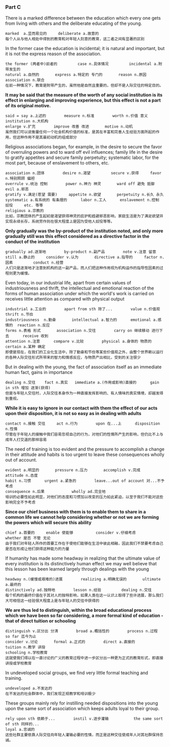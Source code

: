 ### Part C

There is a marked difference between the education which every one gets from living with others and the deliberate educating of the young. 

```
marked	a.显而易见的		deliberate a.故意的	
每个人从与他人相处中得到的教育和对年轻人刻意的教育，这二者之间有显著的区别
```



In the former case the education is incidental; it is natural and important, but it is not the express reason of the association.

```
the former (两者中)前者的			case n.具体情况			incidental a.附带发生的	
natural a.自然的		express a.特定的 专门的		reason n.原因			association n.联合
在前一种情况下，教育是附带产生的，虽然他是自然且重要的，但却不是人际交往的特定目的。
```



**It may be said that the measure of the worth of any social institution is its effect in enlarging and improving experience, but this effect is not a part of its original motive.** 

```
said = say a.上述的		measure n.标准 		worth n.价值 意义		institution n.大机构
enlarge v.扩充		improve 改善 改进		motive n.动机
虽然我们可以说衡量任何一个社会机构价值的标准，是其在丰富和完善人生经验方面所起的作用，但这种作用不是其最初动机的组成部分
```



Religious associations began, for example, in the desire to secure the favor of overruling powers and to ward off evil influences; family life in the desire to gratify appetites and secure family perpetuity; systematic labor, for the most part, because of enslavement to others, etc.

```
association n.团体		desire n.渴望			secure v.获得		favor n.特别照顾 偏袒
overrule v.统治 控制		power n.神力 神灵		ward off 避免 抵御			evil a.邪恶 
gratify v.满足(愿望 需要)		appetite n.欲望		perpetuity n.长久 永久
systematic a.有系统的 有条理的		labor n.工人		enslavement n.控制 奴役		etc. 等等
religious a.宗教的
比如，宗教团体的产生起初是渴望获得神灵的庇护和趋避邪恶影响，家庭生活是为了满足欲望并实现永续长存，系统劳作则在很大程度上是因为受他人奴役等等。
```



**Only gradually was the by-product of the institution noted, and only more gradually still was this effect considered as a directive factor in the conduct of the institution**

```
gradually ad.逐渐地		by-product n.副产品		note v.注意 留意	still a.静止的		consider v.认为		directive a.指导的		factor n.因素	    	conduct n.经营
人们只是逐渐地才注意到机构的这一副产品，而人们把这种作用视为机构运作的指导性因素的过程则更为缓慢。
```



Even today, in our industrial life, apart from certain values of industriousness and thrift, the intellectual and emotional reaction of the forms of human association under which the world's work is carried on receives little attention as compared with physical output

```
industrial a.工业的		apart from sth 除了...		value n.价值观		thrift n.节俭
industriousness  n.勤奋		intellectual a.智力的		emotional a.感情的	 reaction n.反应
forms n.表格 形式		association n.交往		carry on 继续移动 进行下去		receive 收到
attention n.注意		compare v.比较		physical a.身体的 物质的		certain a.某种 确定
即便是现在，在我们的工业化生活中，除了勤奋和节俭等某些价值观之外，由整个世界赖以运行的各种人际交往形式所带来的智力和情感反应，与物质产出相比，受到的关注很少
```



But in dealing with the young, the fact of association itself as an immediate human fact, gains in importance

```
dealing n.交往	fact n.真实	immediate a.(作用或影响)直接的		gain in sth 增加 逐渐(获得)
但是与年轻人交往时，人际交往本身作为一种直接发挥影响的、有人情味的真实情境，却越发得到重视。
```



**While it is easy to ignore in our contact with them the effect of our acts upon their disposition, it is not so easy as in dealing with adults**

```
contact n.接触 交往		act n.行为		upon 在...上 		disposition n.性情
尽管在于年轻人的接触中我们容易忽视自己的行为，对他们的性情所产生的影响，但仍比不上与成年人打交道的那样容易
```



The need of training is too evident and the pressure to accomplish a change in their attitude and habits is too urgent to leave these consequences wholly out of account.

```
evident a.明显的		pressure n.压力		accomplish v.完成		attitude n.态度	
habit n.习惯		urgent a.紧急的		leave...out of account 对...不予考虑		
consequence n.后果			wholly ad.完全地
培训的必要性如此明显，对他们的态度和习惯加以改变的压力如此紧迫，以至于我们不能对这些影响完全不予考虑
```



**Since our chief business with them is to enable them to share in a common life we cannot help considering whether or not we are forming the powers which will secure this ability**

```
chief a.首要的		enable 使能够			consider v.仔细考虑			whether 是否 不管 无论
由于我们对年轻人所作的首要工作在于使他们能够在生活中彼此相融，因此我们不禁要考虑自己是否在形成让他们获得这种能力的力量
```



If humanity has made some headway in realizing that the ultimate value of every institution is its distinctively human effect we may well believe that this lesson has been learned largely through dealings with the young

```
headway n.(缓慢或艰难的)进展		realizing a.明确无误的		ultimate a.最终的	
distinctively ad.独特地		lesson n.经验			dealing n.交往
每个机构的最终价值在于其对人的独特影响，如果人类在这一认识上取得了些许进展，那么我们大可相信这一经验很大程度上是与年轻人的交往中获得的
```



**We are thus led to distinguish, within the broad educational process which we have been so far considering, a more formal kind of education - that of direct tuition or schooling**

```
distinguish v.区分出 分清		broad a.概括性的		process n.过程		so far 迄今为止
consider v.讨论		formal a.正式的		direct a.直接的		tuition n.教学 讲授
schooling n.学校教育
这就使我们得以在一直讨论的广义的教育过程中进一步区分出一种更为正式的教育形式，即直接讲授或学校教育
```



In undeveloped social groups, we find very little formal teaching and training. 

```
undeveloped a.不发达的		
在不发达的社会群体中，我们发现正规教学和培训极少
```



These groups mainly rely for instilling needed dispositions into the young upon the same sort of association which keeps adults loyal to their group.

```
rely upon sth 依赖于... 		instil v.逐步灌输			the same sort of sth 同样的...
loyal a.忠诚的
这些社群主要依靠人际交往向年轻人灌输必要的性情，而正是这种交往使成年人对其社群保持忠诚。
```

